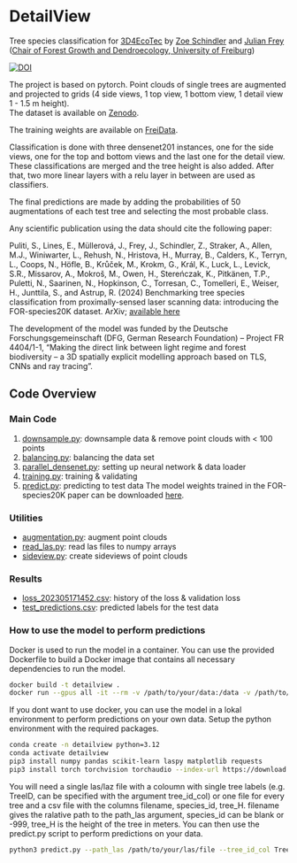 # DetailView
Tree species classification for [3D4EcoTec](https://github.com/stefp/Tr3D_species)
by [Zoe Schindler](https://freidok.uni-freiburg.de/pers/307357) and [Julian Frey](https://freidok.uni-freiburg.de/pers/24353) (<a href ="https://www.iww.uni-freiburg.de/">Chair of Forest Growth and Dendroecology, University of Freiburg</a>)



[![DOI](https://zenodo.org/badge/DOI/10.5281/zenodo.14204431.svg)](https://doi.org/10.5281/zenodo.14204431)



The project is based on pytorch. Point clouds of single trees are augmented and projected to grids 
(4 side views, 1 top view, 1 bottom view, 1 detail view 1 - 1.5 m height).  
The dataset is available on [<a href = "https://zenodo.org/records/13255198?utm_source=substack&utm_medium=email"> Zenodo</a>](https://zenodo.org/records/13255198). 

The training weights are available on [<a href = "https://doi.org/10.60493/xw42t-6mt03"> FreiData</a>](https://doi.org/10.60493/xw42t-6mt03).

Classification is done with three densenet201 instances, one for the side views, one for the top and bottom views and the 
last one for the detail view. These classifications are merged and the tree height is also added. 
After that, two more linear layers with a relu layer in between are used as classifiers. 

The final predictions are made by adding the probabilities of 50 augmentations of each test tree 
and selecting the most probable class.

Any scientific publication using the data should cite the following paper:

Puliti, S., Lines, E., Müllerová, J., Frey, J., Schindler, Z., Straker, A., Allen, M.J., Winiwarter, L., Rehush, N., Hristova, H., Murray, B., Calders, K., Terryn, L., Coops, N., Höfle, B., Krůček, M., Krokm, G., Král, K., Luck, L., Levick, S.R., Missarov, A., Mokroš, M., Owen, H., Stereńczak, K., Pitkänen, T.P., Puletti, N., Saarinen, N., Hopkinson, C., Torresan, C., Tomelleri, E., Weiser, H., Junttila, S., and Astrup, R. (2024) Benchmarking tree species classification from proximally-sensed laser scanning data: introducing the FOR-species20K dataset. ArXiv; [available here](https://www.arxiv.org/abs/2408.06507)

The development of the model was funded by the Deutsche Forschungsgemeinschaft (DFG, German Research Foundation) – Project FR 4404/1-1, “Making the direct link between light regime and forest biodiversity – a 3D spatially explicit modelling approach based on TLS, CNNs and ray tracing”.

## Code Overview

### Main Code

1. <a href ="https://github.com/JulFrey/DetailView/blob/main/downsampling.py">downsample.py</a>: downsample data & remove point clouds with < 100 points
2. <a href = "https://github.com/JulFrey/DetailView/blob/main/balancing.py">balancing.py</a>: balancing the data set
3. <a href = "https://github.com/JulFrey/DetailView/blob/main/parallel_densenet.py">parallel_densenet.py</a>: setting up neural network & data loader
4. <a href = "https://github.com/JulFrey/DetailView/blob/main/training.py">training.py</a>: training & validating
5. <a href = "https://github.com/JulFrey/DetailView/blob/main/predict.py">predict.py</a>: predicting to test data
   The model weights trained in the FOR-species20K paper can be downloaded [here](https://freidata.uni-freiburg.de/records/xw42t-6mt03).

### Utilities

* <a href = "https://github.com/JulFrey/DetailView/blob/main/augmentation.py">augmentation.py</a>: augment point clouds
* <a href = "https://github.com/JulFrey/DetailView/blob/main/read_las.py">read_las.py</a>: read las files to numpy arrays
* <a href = "https://github.com/JulFrey/DetailView/blob/main/sideview.py">sideview.py</a>: create sideviews of point clouds

### Results

* <a href = "https://github.com/JulFrey/DetailView/blob/main/loss_202305171452.csv">loss_202305171452.csv</a>: history of the loss & validation loss
* <a href = "https://github.com/JulFrey/DetailView/blob/main/test_predictions.csv">test_predictions.csv</a>: predicted labels for the test data

### How to use the model to perform predictions
Docker is used to run the model in a container.
You can use the provided Dockerfile to build a Docker image that contains all necessary dependencies to run the model.
```bash
docker build -t detailview .
docker run --gpus all -it --rm -v /path/to/your/data:/data -v /path/to/output/folder:/output detailview --path_las /data/your_las_file.las --tree_id_col TreeID
```

If you dont want to use docker, you can use the model in a lokal environment to perform predictions on your own data.
Setup the python environment with the required packages.
```bash 
conda create -n detailview python=3.12
conda activate detailview
pip3 install numpy pandas scikit-learn laspy matplotlib requests
pip3 install torch torchvision torchaudio --index-url https://download.pytorch.org/whl/cu128
```
You will need a single las/laz file with a coloumn with single tree labels (e.g. TreeID, can be specified with the argument tree_id_col) or one file for every tree and a csv file with the columns filename, species_id, tree_H. filename gives the ralative path to the path_las argument, species_id can be blank or -999, tree_H is the height of the tree in meters.
You can then use the predict.py script to perform predictions on your data.
```bash
python3 predict.py --path_las /path/to/your/las/file --tree_id_col TreeID --output_path /path/to/output/folder
```


